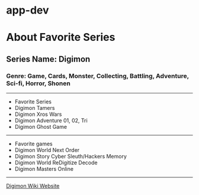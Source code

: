 # app-dev
# About Favorite Series
## Series Name: Digimon
### Genre: Game, Cards, Monster, Collecting, Battling, Adventure, Sci-fi, Horror, Shonen
--------------------------------------------
- Favorite Series
- Digimon Tamers
- Digimon Xros Wars
- Digimon Adventure 01, 02, Tri
- Digimon Ghost Game
--------------------------------------------
- Favorite games
- Digimon World Next Order
- Digimon Story Cyber Sleuth/Hackers Memory
- Digimon World ReDigitize Decode
- Digimon Masters Online
--------------------------------------------
[Digimon Wiki Website](https://digimon.fandom.com/wiki/Digimon_Wiki)
